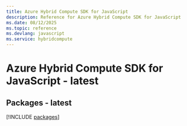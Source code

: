```yaml
---
title: Azure Hybrid Compute SDK for JavaScript
description: Reference for Azure Hybrid Compute SDK for JavaScript
ms.date: 08/12/2025
ms.topic: reference
ms.devlang: javascript
ms.service: hybridcompute
---
```

# Azure Hybrid Compute SDK for JavaScript - latest
## Packages - latest
[!INCLUDE [packages](hybrid-compute-index.md)]